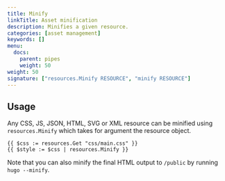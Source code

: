```yaml
---
title: Minify
linkTitle: Asset minification
description: Minifies a given resource.
categories: [asset management]
keywords: []
menu:
  docs:
    parent: pipes
    weight: 50
weight: 50
signature: ["resources.Minify RESOURCE", "minify RESOURCE"]
---
```


## Usage

Any CSS, JS, JSON, HTML, SVG or XML resource can be minified using `resources.Minify` which takes for argument the resource object.

```go-html-template
{{ $css := resources.Get "css/main.css" }}
{{ $style := $css | resources.Minify }}
```

Note that you can also minify the final HTML output to `/public` by running `hugo --minify`.
